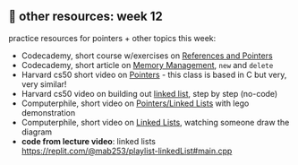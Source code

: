 ## 🤖 other resources: week 12

practice resources for pointers + other topics this week:
- Codecademy, short course w/exercises on [References and Pointers](https://www.codecademy.com/courses/learn-c-plus-plus/lessons/cpp-references-and-pointers/exercises/introduction)
- Codecademy, short article on [Memory Management](https://www.codecademy.com/courses/learn-c-plus-plus/articles/cpp-memory-allocation), `new` and `delete`
- Harvard cs50 short video on [Pointers](https://cs50.harvard.edu/x/2023/shorts/pointers/) - this class is based in C but very, very similar!
- Harvard cs50 video on building out [linked list](https://video.cs50.io/X8h4dq9Hzq8?screen=GWTo0W8blck&start=3462), step by step (no-code)
- Computerphile, short video on [Pointers/Linked Lists](https://www.youtube.com/watch?v=t5NszbIerYc) with lego demonstration
- Computerphile, short video on [Linked Lists](https://www.youtube.com/watch?v=_jQhALI4ujg), watching someone draw the diagram
- **code from lecture video**: linked lists https://replit.com/@mab253/playlist-linkedList#main.cpp

